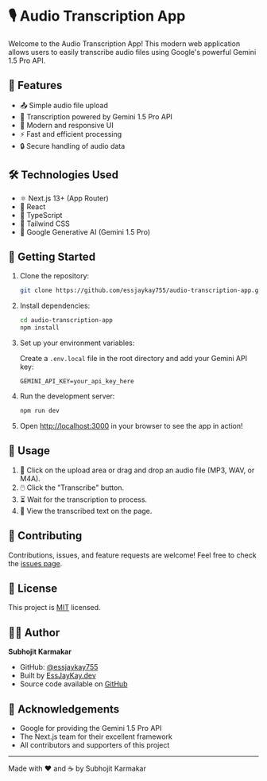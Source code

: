 # 🎙️ Audio Transcription App

Welcome to the Audio Transcription App! This modern web application allows users to easily transcribe audio files using Google's powerful Gemini 1.5 Pro API.

## 🌟 Features

- 📤 Simple audio file upload
- 🤖 Transcription powered by Gemini 1.5 Pro API
- 🎨 Modern and responsive UI
- ⚡ Fast and efficient processing
- 🔒 Secure handling of audio data

## 🛠️ Technologies Used

- ⚛️ Next.js 13+ (App Router)
- 🧰 React
- 📘 TypeScript
- 🎨 Tailwind CSS
- 🧠 Google Generative AI (Gemini 1.5 Pro)

## 🚀 Getting Started

1. Clone the repository:

   ```bash
   git clone https://github.com/essjaykay755/audio-transcription-app.git
   ```

2. Install dependencies:

   ```bash
   cd audio-transcription-app
   npm install
   ```

3. Set up your environment variables:

   Create a `.env.local` file in the root directory and add your Gemini API key:

   ```plaintext
   GEMINI_API_KEY=your_api_key_here
   ```

4. Run the development server:

   ```bash
   npm run dev
   ```

5. Open [http://localhost:3000](http://localhost:3000) in your browser to see the app in action!

## 📝 Usage

1. 📁 Click on the upload area or drag and drop an audio file (MP3, WAV, or M4A).
2. 🖱️ Click the "Transcribe" button.
3. ⏳ Wait for the transcription to process.
4. 📄 View the transcribed text on the page.

## 🤝 Contributing

Contributions, issues, and feature requests are welcome! Feel free to check the [issues page](https://github.com/essjaykay755/audio-transcription-app/issues).

## 📜 License

This project is [MIT](https://choosealicense.com/licenses/mit/) licensed.

## 👨‍💻 Author

**Subhojit Karmakar**

- GitHub: [@essjaykay755](https://github.com/essjaykay755)
- Built by [EssJayKay.dev](https://essjaykay.dev)
- Source code available on [GitHub](https://github.com/essjaykay755/voxscribe)

## 🙏 Acknowledgements

- Google for providing the Gemini 1.5 Pro API
- The Next.js team for their excellent framework
- All contributors and supporters of this project

---

Made with ❤️ and ☕️ by Subhojit Karmakar
